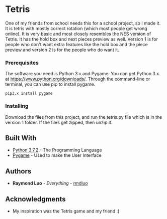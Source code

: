 # Tetris

One of my friends from school needs this for a school project, so I made it. It is tetris with mostly correct rotation (which most people get wrong online). It is very basic and most closely resembles the NES version of Tetris. It has the hold box and next pieces preview as well. Version 1 is for people who don't want extra features like the hold box and the piece preview and version 2 is for the people who do want it.

### Prerequisites

The software you need is Python 3.x and Pygame.
You can get Python 3.x at https://www.python.org/downloads/. Through the command-line or terminal, you can use pip to install pygame.

```
pip3.x install pygame
```

### Installing

Download the files from this project, and run the tetris.py file which is in the version 1 folder. If the files get zipped, then unzip it.

## Built With

* [Python 3.7.2](https://www.python.org/downloads/release/python-372/) - The Programming Language
* [Pygame](https://www.pygame.org/news) - Used to make the User Interface

## Authors

* **Raymond Luo** - *Everything* - [rmdluo](https://github.com/rmdluo)

## Acknowledgments

* My inspiration was the Tetris game and my friend :)
